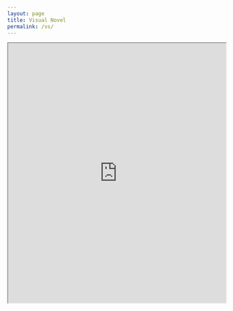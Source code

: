 ```yaml
---
layout: page
title: Visual Novel
permalink: /vs/
---
```

<style>
    .responsive-iframe {
    top: 0;
    left: 0;
    bottom: 0;
    right: 0;
    width: 100%;
    height: 600px;
}
</style>

<iframe src="https://carloshmbtn.github.io/visualnovel/index.html" class="responsive-iframe">
</iframe>